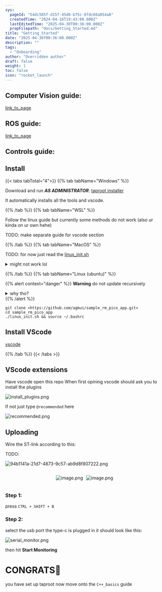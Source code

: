 ```yaml
---
sys:
  pageId: "54dc585f-d15f-45d0-b75c-8fdc66a854a8"
  createdTime: "2024-04-16T19:43:00.000Z"
  lastEditedTime: "2025-04-30T00:36:00.000Z"
  propFilepath: "docs/Getting_Started.md"
title: "Getting_Started"
date: "2025-04-30T00:36:00.000Z"
description: ""
tags:
  - "Onboarding"
author: "Overridden author"
draft: false
weight: 1
toc: false
icon: "rocket_launch"
---
```


## Computer Vision guide:

[link_to_page](86d45bc0-388b-4d26-8848-44f255f73d0e)

## ROS guide:

[link_to_page](3c76c1de-ec8f-46d6-8b0a-294005edc2d5)

## Controls guide:

## Install

{{< tabs tabTotal="4">}}
{{% tab tabName="Windows" %}}

Download and run _**AS ADMINISTRATOR**_: [taproot installer](https://github.com/Thornbots/TeachingFreshies/releases/tag/1.0)

It automatically installs all the tools and vscode.

{{% /tab %}}
{{% tab tabName="WSL" %}}

Follow the linux guide but currently some methods do not work (also ur kinda on ur own hehe)

TODO: make separate guide for vscode section

{{% /tab %}}
{{% tab tabName="MacOS" %}}

TODO: for now just read the [linux_init.sh](https://github.com/agmui/sample_rm_pico_app/blob/main/linux_init.sh)

<details>
<summary>might not work lol</summary>

`brew install libusb pkg-config`

Next install: [vscode](https://code.visualstudio.com/Download)

</details>

{{% /tab %}}
{{% tab tabName="Linux (ubuntu)" %}}

{{% alert context="danger" %}}
**Warning** do not update recursively
<details>
<summary>why tho?</summary>
There are some submodules that may go on for a while (like tinyusb) and I highly
recommend you don't need to get them.
If you want to see what submodules I update just look in `linux_init.sh`
</details>
{{% /alert %}}

```shell
git clone <https://github.com/agmui/sample_rm_pico_app.git>
cd sample_rm_pico_app
./linux_init.sh && source ~/.bashrc
```

## Install VScode

[vscode](https://code.visualstudio.com/Download)

{{% /tab %}}
{{< /tabs >}}

## VScode extensions

Have vscode open this repo
When first opining vscode should ask you to install the plugins

![install_plugins.png](https://prod-files-secure.s3.us-west-2.amazonaws.com/d518164a-d88e-44d1-a4ee-3adb3bd8bce0/89bd30f0-1825-4e77-867b-0a41ce370880/install_plugins.png?X-Amz-Algorithm=AWS4-HMAC-SHA256&X-Amz-Content-Sha256=UNSIGNED-PAYLOAD&X-Amz-Credential=ASIAZI2LB466VDRWOQNF%2F20250707%2Fus-west-2%2Fs3%2Faws4_request&X-Amz-Date=20250707T004706Z&X-Amz-Expires=3600&X-Amz-Security-Token=IQoJb3JpZ2luX2VjEGAaCXVzLXdlc3QtMiJIMEYCIQCCTC1GHnALMYQyUFm4js79uxAWFKw%2FR%2FGqBprO6sZE4QIhAJ8JK8SJUZj%2F3ZV2TiaRP1ul8D0g86embMy4uopn93rOKv8DCGkQABoMNjM3NDIzMTgzODA1IgwqiKbwn6atb5IfSYcq3APZ2hrT717V3rnSmAFUIdh8Ew3yTVsEDixuPtfqq3zZwxUxYhwMrUhi8FArWLT9opnuMkJWHP%2BaVGTlzyEQYGcpT%2BGNxpMHT%2FxT4Fp7QUC6KKonRShtzsJpvelwzF3NDt8ogR2N8ef%2BiJhPBExc4ymt5y628EGBNfQ65NC2T50AJREF6FygkJVWp6koRPSOlc4HPiQzMm9tJL1Xzujps68RuNDsXAJ%2FfEd%2BkodInW%2F6aK9tMooPZsEyKlgPlBJHG8mS9egmiF%2B38paf9u9c%2Fy6a2shJbQ198wMvi%2FRx1nSRNGnoGC1X3W8D6xMIp0kZHF7cCllHwcIe8Bbj639W22PA7bBQmLY5UvsE5425ADpF9Knpj3vp8ZJfhxhAGUUp5rSwPARMQeTj%2F68jx71y8lgvXclzo0HKXNQv26w8ZaDsd%2FFNbbfVrYZAYb7GIVEspBqB4GP3tW%2FZMSdOPMrMhC2kakNVCpSDGLQ4Puk0xBNieqqFGpFfNH1J%2F85V5f1Aj2ktK0pkiv2vb1NHbRmPZ%2FGthrZUhst6RwpgzX6XSNRXxQh0RS9AoyE72EO4FaTewJQqDz4WzcJbIfi96gbmcZBolAfLUmT1JhhS%2BZSLR2MgMryg%2BkQNAP4juWzimDDvjazDBjqkAd4Q5HNDza28JZNTcomyRH4lFyqtZWkRTZAVWo%2FuDquOT5jy5fvYjGFyCwfwlq8Nw7r3RQ9%2FkRYkDVm7Da9h6MGBXI0MQ40dj5bv0%2B7SZ6jje8K2OMkk2Cp4wY%2B7J%2F8Qkr5dTuCsDTmRZEIr%2BHe1AvIHIS%2BrNpbnyvwzO30kSv4zZx3B9dgOz9kU9hHXvLkslCMgZ1%2FfqanXDJgIr8rD79fi3yx2&X-Amz-Signature=d902abf9f2864aa5a4697e527391e96a1c96059d87cc0100bba1a2a5ee7a4f93&X-Amz-SignedHeaders=host&x-amz-checksum-mode=ENABLED&x-id=GetObject)

If not just type `@recommended` here  

![recommended.png](https://prod-files-secure.s3.us-west-2.amazonaws.com/d518164a-d88e-44d1-a4ee-3adb3bd8bce0/61e661e9-5d85-4dfc-be0d-8d2097a5e793/recommended.png?X-Amz-Algorithm=AWS4-HMAC-SHA256&X-Amz-Content-Sha256=UNSIGNED-PAYLOAD&X-Amz-Credential=ASIAZI2LB466VDRWOQNF%2F20250707%2Fus-west-2%2Fs3%2Faws4_request&X-Amz-Date=20250707T004706Z&X-Amz-Expires=3600&X-Amz-Security-Token=IQoJb3JpZ2luX2VjEGAaCXVzLXdlc3QtMiJIMEYCIQCCTC1GHnALMYQyUFm4js79uxAWFKw%2FR%2FGqBprO6sZE4QIhAJ8JK8SJUZj%2F3ZV2TiaRP1ul8D0g86embMy4uopn93rOKv8DCGkQABoMNjM3NDIzMTgzODA1IgwqiKbwn6atb5IfSYcq3APZ2hrT717V3rnSmAFUIdh8Ew3yTVsEDixuPtfqq3zZwxUxYhwMrUhi8FArWLT9opnuMkJWHP%2BaVGTlzyEQYGcpT%2BGNxpMHT%2FxT4Fp7QUC6KKonRShtzsJpvelwzF3NDt8ogR2N8ef%2BiJhPBExc4ymt5y628EGBNfQ65NC2T50AJREF6FygkJVWp6koRPSOlc4HPiQzMm9tJL1Xzujps68RuNDsXAJ%2FfEd%2BkodInW%2F6aK9tMooPZsEyKlgPlBJHG8mS9egmiF%2B38paf9u9c%2Fy6a2shJbQ198wMvi%2FRx1nSRNGnoGC1X3W8D6xMIp0kZHF7cCllHwcIe8Bbj639W22PA7bBQmLY5UvsE5425ADpF9Knpj3vp8ZJfhxhAGUUp5rSwPARMQeTj%2F68jx71y8lgvXclzo0HKXNQv26w8ZaDsd%2FFNbbfVrYZAYb7GIVEspBqB4GP3tW%2FZMSdOPMrMhC2kakNVCpSDGLQ4Puk0xBNieqqFGpFfNH1J%2F85V5f1Aj2ktK0pkiv2vb1NHbRmPZ%2FGthrZUhst6RwpgzX6XSNRXxQh0RS9AoyE72EO4FaTewJQqDz4WzcJbIfi96gbmcZBolAfLUmT1JhhS%2BZSLR2MgMryg%2BkQNAP4juWzimDDvjazDBjqkAd4Q5HNDza28JZNTcomyRH4lFyqtZWkRTZAVWo%2FuDquOT5jy5fvYjGFyCwfwlq8Nw7r3RQ9%2FkRYkDVm7Da9h6MGBXI0MQ40dj5bv0%2B7SZ6jje8K2OMkk2Cp4wY%2B7J%2F8Qkr5dTuCsDTmRZEIr%2BHe1AvIHIS%2BrNpbnyvwzO30kSv4zZx3B9dgOz9kU9hHXvLkslCMgZ1%2FfqanXDJgIr8rD79fi3yx2&X-Amz-Signature=a31ab91e64e346246adba0c8dfe97d59112cb5158090b6403a9b54e0909eb7ea&X-Amz-SignedHeaders=host&x-amz-checksum-mode=ENABLED&x-id=GetObject)

## Uploading

Wire the ST-link according to this:

TODO:

![94b1141a-21d7-4873-9c57-ab9d8f807222.png](https://prod-files-secure.s3.us-west-2.amazonaws.com/d518164a-d88e-44d1-a4ee-3adb3bd8bce0/e5fad17d-ab82-4300-9f4c-505ab4b1202c/94b1141a-21d7-4873-9c57-ab9d8f807222.png?X-Amz-Algorithm=AWS4-HMAC-SHA256&X-Amz-Content-Sha256=UNSIGNED-PAYLOAD&X-Amz-Credential=ASIAZI2LB466VDRWOQNF%2F20250707%2Fus-west-2%2Fs3%2Faws4_request&X-Amz-Date=20250707T004706Z&X-Amz-Expires=3600&X-Amz-Security-Token=IQoJb3JpZ2luX2VjEGAaCXVzLXdlc3QtMiJIMEYCIQCCTC1GHnALMYQyUFm4js79uxAWFKw%2FR%2FGqBprO6sZE4QIhAJ8JK8SJUZj%2F3ZV2TiaRP1ul8D0g86embMy4uopn93rOKv8DCGkQABoMNjM3NDIzMTgzODA1IgwqiKbwn6atb5IfSYcq3APZ2hrT717V3rnSmAFUIdh8Ew3yTVsEDixuPtfqq3zZwxUxYhwMrUhi8FArWLT9opnuMkJWHP%2BaVGTlzyEQYGcpT%2BGNxpMHT%2FxT4Fp7QUC6KKonRShtzsJpvelwzF3NDt8ogR2N8ef%2BiJhPBExc4ymt5y628EGBNfQ65NC2T50AJREF6FygkJVWp6koRPSOlc4HPiQzMm9tJL1Xzujps68RuNDsXAJ%2FfEd%2BkodInW%2F6aK9tMooPZsEyKlgPlBJHG8mS9egmiF%2B38paf9u9c%2Fy6a2shJbQ198wMvi%2FRx1nSRNGnoGC1X3W8D6xMIp0kZHF7cCllHwcIe8Bbj639W22PA7bBQmLY5UvsE5425ADpF9Knpj3vp8ZJfhxhAGUUp5rSwPARMQeTj%2F68jx71y8lgvXclzo0HKXNQv26w8ZaDsd%2FFNbbfVrYZAYb7GIVEspBqB4GP3tW%2FZMSdOPMrMhC2kakNVCpSDGLQ4Puk0xBNieqqFGpFfNH1J%2F85V5f1Aj2ktK0pkiv2vb1NHbRmPZ%2FGthrZUhst6RwpgzX6XSNRXxQh0RS9AoyE72EO4FaTewJQqDz4WzcJbIfi96gbmcZBolAfLUmT1JhhS%2BZSLR2MgMryg%2BkQNAP4juWzimDDvjazDBjqkAd4Q5HNDza28JZNTcomyRH4lFyqtZWkRTZAVWo%2FuDquOT5jy5fvYjGFyCwfwlq8Nw7r3RQ9%2FkRYkDVm7Da9h6MGBXI0MQ40dj5bv0%2B7SZ6jje8K2OMkk2Cp4wY%2B7J%2F8Qkr5dTuCsDTmRZEIr%2BHe1AvIHIS%2BrNpbnyvwzO30kSv4zZx3B9dgOz9kU9hHXvLkslCMgZ1%2FfqanXDJgIr8rD79fi3yx2&X-Amz-Signature=54ddaba37a5ccff5c93961d06b685efd931a9d5ce2463965a89b04f3d2887bff&X-Amz-SignedHeaders=host&x-amz-checksum-mode=ENABLED&x-id=GetObject)

<div style="display: flex;flex-direction: row; column-gap:10px; max-width: 630px;justify-content: center;">
<div>

![image.png](https://prod-files-secure.s3.us-west-2.amazonaws.com/d518164a-d88e-44d1-a4ee-3adb3bd8bce0/210ecb78-1116-4d7b-b9b7-2292f66fa2c2/image.png?X-Amz-Algorithm=AWS4-HMAC-SHA256&X-Amz-Content-Sha256=UNSIGNED-PAYLOAD&X-Amz-Credential=ASIAZI2LB4664ZZ7AZWI%2F20250707%2Fus-west-2%2Fs3%2Faws4_request&X-Amz-Date=20250707T004707Z&X-Amz-Expires=3600&X-Amz-Security-Token=IQoJb3JpZ2luX2VjEF0aCXVzLXdlc3QtMiJIMEYCIQDIaVAY3p%2FveeFFKSaEJ0crd4fRmokYkuPxCapOFBZW2wIhAO7Ifso3HPeUpxbNP%2FqW9dquJmsSNkgA94OUFQftr08cKv8DCGYQABoMNjM3NDIzMTgzODA1IgwYVfY4IPKsWXpvhAUq3AN%2Fs%2Bf2yQ9gysDuaMgFoih6z2rgaGIMSWrhh05VTNFA53hxLsFynw5JK6kKdh78tGKBKWciuyiy%2F0hGroDCFk7SIvMgoDukOyWlA7NC88blWcpIqSQ40l6SKRQJ1KbX8pa2LqndrRvtadE5FZmepR1GwsBPCkugbM8svvbXbRo5JMDtKil2SMHON8JrfVrYQHhBW%2FHoc%2F2mIV12dmG9r3N%2Fd%2BvXbCDTpYG8WxrAiyY2qwSY2WyZj99rGo%2FVPF5xj5iK6JWV%2Fb3g%2FNUoRW65n68kTGBwfXaNKJhQJVR%2Fugo%2FGA%2B6nw9LAPYoGdDoBUP6HmZfAmonZjOlHB4HCxajkvT1pvZ4oVrPOdsIRPtKGdBNqt6LV3t5iQtE0VjynxwlE0gHJ8POv6dDnzKGxM4IvAQHdAk8SSuBaXDam7U4Dk93t4GT2CD9snQghjgZX40fzhtk%2FpiiayG%2BRVPqlIZ6Rw%2BgCAItdE%2B%2B%2FnsGzsFNR5%2Fy3By%2BQlIXNVtBSxK8duvL4BPqSVqYSNwWMcGIanovj%2BAn7%2Bv9RhdLkgmSXvW6k%2BzBPY60UbFvewxGT%2B8BPqRM3c1%2FNNhh1qbmKF6d5u67Q%2FVTOLwk9titnGTG95UPvSslYHIRILizKuqFbCqSTjCrzavDBjqkAQPP%2B53FeO3tHlbbVa8QFnEOWqUW%2BGua1bndcY%2FEd%2BumUQ98dKjmBhWp9o3CwOBxQzsxWxcLpPvIY3%2FHFt%2B6F%2BxUnekcy3GexpW6vzTvEUvBdYYTgj5kV%2Bg1o3uPN3%2FTAZFcYXcJzS3MK3iFN6Jj%2Bj3sRguHMXHdwofk1%2BxDvhyUKOM5KTks%2FNoqkpsmxKAoCmhfJoB3T16PQQSix7t2oqwYdehi&X-Amz-Signature=800b286ae2e0d0e2f994e4a493b87e691e45901f10f0eeb6b0369f47f91d372a&X-Amz-SignedHeaders=host&x-amz-checksum-mode=ENABLED&x-id=GetObject)

</div>
<div>

![image.png](https://prod-files-secure.s3.us-west-2.amazonaws.com/d518164a-d88e-44d1-a4ee-3adb3bd8bce0/33a0fd0f-8ca6-4a86-8e09-26e95ded1fff/image.png?X-Amz-Algorithm=AWS4-HMAC-SHA256&X-Amz-Content-Sha256=UNSIGNED-PAYLOAD&X-Amz-Credential=ASIAZI2LB46674FZBXGR%2F20250707%2Fus-west-2%2Fs3%2Faws4_request&X-Amz-Date=20250707T004708Z&X-Amz-Expires=3600&X-Amz-Security-Token=IQoJb3JpZ2luX2VjEF8aCXVzLXdlc3QtMiJHMEUCIESpupVsgKqD7toANdmMTLBoidbTZ8yMIzYrYJIOWKodAiEA8lAYcjpoGvlYLt7F93ca%2FFutAKIZvU82fnqGE4GJIx0q%2FwMIaBAAGgw2Mzc0MjMxODM4MDUiDG7MWEHZAfwc9M%2FgmSrcA8y90RjOLOhf8uLyMEdUwZMM22807w6zHzXgm4NSXm8uTzvuP5a7KdMkV70WIpVPNTyNkaLdPqJbzW1RWUo4LoUSuZpyUuzmpZchcs1GvhjIGx4I3zoxqRCmgEiWsaHSK6Q9XPqMbahLGFUd%2BFIAYHA7TpL0GvoHKKL0yd3kdLoY7owbJKwxLXjIhxibRtIQtIEzf7pOweBBMoPA3CY60Ey80yE9Q%2FeT9RN6u%2Fj%2FG%2BQW7hhOgyc1fROZ%2B%2FZHLXcghyjtTGoZU6ywpMrbzOfrFBAce0E7GUE0zTjjjb3FEoxJITPf0lej0u7XyxyhwheVe5X7HpRm7To%2BxTz1a0hLs84lIq28BluWZGwNCQBR%2B3Q1S5qveKqgyGHH6cr5rMOPx4sBrXjhxmZzI%2BtIIUxORgPTmOpicapoh3oH0SltJa724YRLg4Op9%2FqtEhCsk1jFR325oL1c0TJD1egi%2BeapzgZnOa0KlZ%2BJQdU1DtuFO8x6l52ZIN3DnhPOenGW6d8yJod5gkxwWEYWM5qet%2FeCF2MBS1mQilaj%2F7SZzpksd4Vbn2uMNbGGwKUlx20wopdzI25DoWxjM373Q1BGF07lCOPDtpqrbLjWY5YNhQsegImTdFGA5xc1fmtVN0XHMJf6q8MGOqUBodRWPCjBMQOzZprC3ff0Q%2BhIAtI1riKSXjsEVQfNolI%2Boj5h%2Ffp6hZTXCL9Oc%2BnrkikagiOKzzYU4exjSqPje%2FMjQ5ai%2B0fkltTKaIFWrLQpD3a5Jq42qRKX60zyOCHFCWsXIhJNlKaW8HIbUJkjeol5e54TJMgkOWJ1GihBbh7k9GJpdlcmpFm6x8lN67pxfvPrXBerwl08Za%2BnvS8dEiPqtvTI&X-Amz-Signature=8bc8982fa4375d4457f880a0cde0b63c46ac507bb924403329c0cdfc910f395c&X-Amz-SignedHeaders=host&x-amz-checksum-mode=ENABLED&x-id=GetObject)

</div>
</div>

### Step 1:

press `CTRL + SHIFT + B`

### Step 2:

select the usb port the type-c is plugged in it should look like this:

![serial_monitor.png](https://prod-files-secure.s3.us-west-2.amazonaws.com/d518164a-d88e-44d1-a4ee-3adb3bd8bce0/f03f4774-05d4-4393-b6a0-d5efb6d315ab/serial_monitor.png?X-Amz-Algorithm=AWS4-HMAC-SHA256&X-Amz-Content-Sha256=UNSIGNED-PAYLOAD&X-Amz-Credential=ASIAZI2LB466VDRWOQNF%2F20250707%2Fus-west-2%2Fs3%2Faws4_request&X-Amz-Date=20250707T004706Z&X-Amz-Expires=3600&X-Amz-Security-Token=IQoJb3JpZ2luX2VjEGAaCXVzLXdlc3QtMiJIMEYCIQCCTC1GHnALMYQyUFm4js79uxAWFKw%2FR%2FGqBprO6sZE4QIhAJ8JK8SJUZj%2F3ZV2TiaRP1ul8D0g86embMy4uopn93rOKv8DCGkQABoMNjM3NDIzMTgzODA1IgwqiKbwn6atb5IfSYcq3APZ2hrT717V3rnSmAFUIdh8Ew3yTVsEDixuPtfqq3zZwxUxYhwMrUhi8FArWLT9opnuMkJWHP%2BaVGTlzyEQYGcpT%2BGNxpMHT%2FxT4Fp7QUC6KKonRShtzsJpvelwzF3NDt8ogR2N8ef%2BiJhPBExc4ymt5y628EGBNfQ65NC2T50AJREF6FygkJVWp6koRPSOlc4HPiQzMm9tJL1Xzujps68RuNDsXAJ%2FfEd%2BkodInW%2F6aK9tMooPZsEyKlgPlBJHG8mS9egmiF%2B38paf9u9c%2Fy6a2shJbQ198wMvi%2FRx1nSRNGnoGC1X3W8D6xMIp0kZHF7cCllHwcIe8Bbj639W22PA7bBQmLY5UvsE5425ADpF9Knpj3vp8ZJfhxhAGUUp5rSwPARMQeTj%2F68jx71y8lgvXclzo0HKXNQv26w8ZaDsd%2FFNbbfVrYZAYb7GIVEspBqB4GP3tW%2FZMSdOPMrMhC2kakNVCpSDGLQ4Puk0xBNieqqFGpFfNH1J%2F85V5f1Aj2ktK0pkiv2vb1NHbRmPZ%2FGthrZUhst6RwpgzX6XSNRXxQh0RS9AoyE72EO4FaTewJQqDz4WzcJbIfi96gbmcZBolAfLUmT1JhhS%2BZSLR2MgMryg%2BkQNAP4juWzimDDvjazDBjqkAd4Q5HNDza28JZNTcomyRH4lFyqtZWkRTZAVWo%2FuDquOT5jy5fvYjGFyCwfwlq8Nw7r3RQ9%2FkRYkDVm7Da9h6MGBXI0MQ40dj5bv0%2B7SZ6jje8K2OMkk2Cp4wY%2B7J%2F8Qkr5dTuCsDTmRZEIr%2BHe1AvIHIS%2BrNpbnyvwzO30kSv4zZx3B9dgOz9kU9hHXvLkslCMgZ1%2FfqanXDJgIr8rD79fi3yx2&X-Amz-Signature=6b08bb566dfa453f58b98539ac8deda9ce0dfb4feadf1c9670a30e55bfcfdee0&X-Amz-SignedHeaders=host&x-amz-checksum-mode=ENABLED&x-id=GetObject)

then hit **Start Monitoring**

# CONGRATS🎉

you have set up taproot now move onto the `C++_basics` guide
